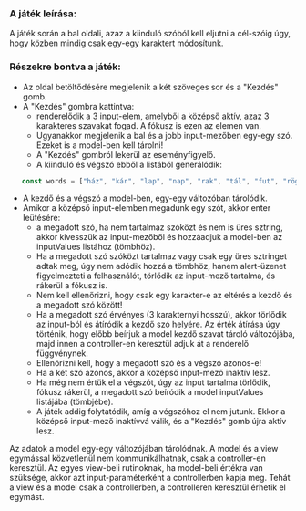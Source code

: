 ### A játék leírása:

A játék során a bal oldali, azaz a kiinduló szóból kell eljutni a cél-szóig úgy, hogy közben mindig csak egy-egy karaktert módosítunk.
 ### Részekre bontva a játék:

- Az oldal betöltődésére megjelenik a két szöveges sor és a "Kezdés" gomb.
- A "Kezdés" gombra kattintva:
  - renderelődik a 3 input-elem, amelyből a középső aktív, azaz 3 karakteres szavakat fogad. A fókusz is ezen az elemen van. 
  - Ugyanakkor megjelenik a bal és a jobb input-mezőben egy-egy szó. Ezeket is a model-ben kell tárolni!
  - A "Kezdés" gombról lekerül az eseményfigyelő.
  - A kiinduló és végszó ebből a listából generálódik:
  
```javascript
   const words = ["ház", "kár", "lap", "nap", "rak", "tál", "fut", "rög", "döf", "nép", "kép", "tol", "húz", "bál", "jár", "rák", "láb", "tép", "kút", "búg", "túr", "lép", "súg", "nől", "fől","baj", "vaj", "haj", "raj", "víg", "díj", "vív", "fal", "hal", "hév", "vad", "vád", "rag", "fűt", "fűz", "fúr", "dúl", "dől", "kár", "tőr", "lúd", "lég", "lát", "sál"];
  ```
- A kezdő és a végszó a model-ben, egy-egy változóban tárolódik.
- Amikor a középső input-elemben megadunk egy szót, akkor enter leütésére:
  - a megadott szó, ha nem tartalmaz szóközt és nem is üres sztring, akkor kivesszük az input-mezőből és hozzáadjuk a model-ben az inputValues listához (tömbhöz).
  - Ha a megadott szó szóközt tartalmaz vagy csak egy üres sztringet adtak meg, úgy nem adódik hozzá a tömbhöz, hanem alert-üzenet figyelmezteti a felhasználót, törlődik az input-mező tartalma, és rákerül a fókusz is.
  - Nem kell ellenőrizni, hogy csak egy karakter-e az eltérés a kezdő és a megadott szó között!
  - Ha a megadott szó érvényes (3 karakternyi hosszú), akkor törlődik az input-ból és átíródik a kezdő szó helyére. Az érték átírása úgy történik, hogy előbb beírjuk a model kezdő szavat tároló változójába, majd innen a controller-en keresztül adjuk át a renderelő függvénynek.
  - Ellenőrizni kell, hogy a megadott szó és a végszó azonos-e!
  - Ha a két szó azonos, akkor a középső input-mező inaktív lesz.
  - Ha még nem értük el a végszót, úgy az input tartalma törlődik, fókusz rákerül, a megadott szó beíródik a model inputValues listájába (tömbjébe).
  - A játék addig folytatódik, amíg a végszóhoz el nem jutunk. Ekkor a középső input-mező inaktívvá válik, és a "Kezdés" gomb újra aktív lesz.

Az adatok a model egy-egy változójában tárolódnak.
A model és a view egymással közvetlenül nem kommunikálhatnak, csak a controller-en keresztül.
Az egyes view-beli rutinoknak, ha model-beli értékra van szüksége, akkor azt input-paraméterként a controllerben kapja meg. 
Tehát a view és a model csak a controllerben, a controlleren keresztül érhetik el egymást.